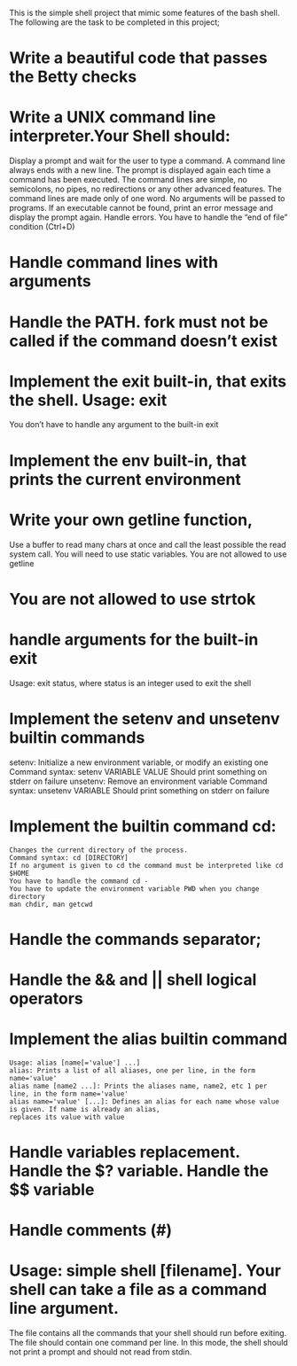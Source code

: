  
 This is the simple shell project that mimic some features of the bash shell. 
 The following are the task to be completed in this project;

#  Write a beautiful code that passes the Betty checks

#  Write a UNIX command line interpreter.Your Shell should:
   Display a prompt and wait for the user to type a command. A command line always ends with a new line.
   The prompt is displayed again each time a command has been executed.
   The command lines are simple, no semicolons, no pipes, no redirections or any other advanced features.
   The command lines are made only of one word. No arguments will be passed to programs.
   If an executable cannot be found, print an error message and display the prompt again.
   Handle errors.
   You have to handle the “end of file” condition (Ctrl+D)

#  Handle command lines with arguments

#  Handle the PATH. fork must not be called if the command doesn’t exist

#  Implement the exit built-in, that exits the shell. Usage: exit
   You don’t have to handle any argument to the built-in exit

# Implement the env built-in, that prints the current environment

# Write your own getline function, 
   Use a buffer to read many chars at once and call the least possible the read system call.
   You will need to use static variables. You are not allowed to use getline

# You are not allowed to use strtok

# handle arguments for the built-in exit
   Usage: exit status, where status is an integer used to exit the shell

# Implement the setenv and unsetenv builtin commands
   setenv:
	Initialize a new environment variable, or modify an existing one
	Command syntax: setenv VARIABLE VALUE
	Should print something on stderr on failure
   unsetenv:
	Remove an environment variable
	Command syntax: unsetenv VARIABLE
	Should print something on stderr on failure

# Implement the builtin command cd:
	Changes the current directory of the process.
	Command syntax: cd [DIRECTORY]
	If no argument is given to cd the command must be interpreted like cd $HOME
	You have to handle the command cd -
	You have to update the environment variable PWD when you change directory
	man chdir, man getcwd

# Handle the commands separator;

# Handle the && and || shell logical operators

# Implement the alias builtin command
	Usage: alias [name[='value'] ...]
	alias: Prints a list of all aliases, one per line, in the form name='value'
	alias name [name2 ...]: Prints the aliases name, name2, etc 1 per line, in the form name='value'
	alias name='value' [...]: Defines an alias for each name whose value is given. If name is already an alias, 
	replaces its value with value

# Handle variables replacement. Handle the $? variable. Handle the $$ variable

# Handle comments (#)

# Usage: simple shell [filename]. Your shell can take a file as a command line argument. 
   The file contains all the commands that your shell should run before exiting. 
   The file should contain one command per line. In this mode, 
   the shell should not print a prompt and should not read from stdin.
